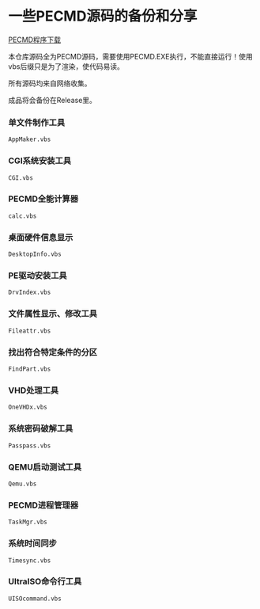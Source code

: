 # 一些PECMD源码的备份和分享

[PECMD程序下载](https://www.lanzoui.com/b279972)

本仓库源码全为PECMD源码，需要使用PECMD.EXE执行，不能直接运行！使用vbs后缀只是为了渲染，使代码易读。

所有源码均来自网络收集。

成品将会备份在Release里。

### 单文件制作工具

`AppMaker.vbs`

### CGI系统安装工具

`CGI.vbs`

### PECMD全能计算器

`calc.vbs`

### 桌面硬件信息显示

`DesktopInfo.vbs`

### PE驱动安装工具

`DrvIndex.vbs`

### 文件属性显示、修改工具

`Fileattr.vbs`

### 找出符合特定条件的分区

`FindPart.vbs`

### VHD处理工具

`OneVHDx.vbs`

### 系统密码破解工具

`Passpass.vbs`

### QEMU启动测试工具

`Qemu.vbs`

### PECMD进程管理器

`TaskMgr.vbs`

### 系统时间同步

`Timesync.vbs`

### UltraISO命令行工具

`UISOcommand.vbs`